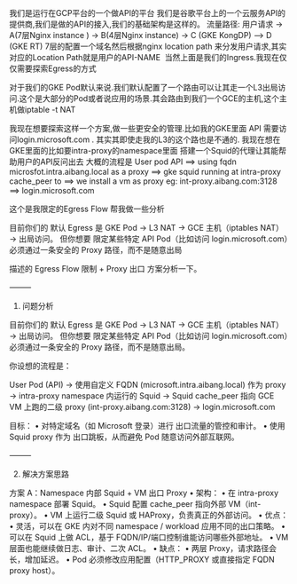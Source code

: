 我们是运行在GCP平台的一个做API的平台
我们是谷歌平台上的一个云服务API的提供商,我们是做的API的接入,我们的基础架构是这样的。
流量路径:
用户请求 -> A(7层Nginx instance ) -> B(4层Nginx instance) -> C (GKE KongDP) --> D (GKE RT)
7层的配置一个域名然后根据nginx location path 来分发用户请求,其实对应的Location Path就是用户的API-NAME 
当然上面是我们的Ingress.我现在仅仅需要探索Egress的方式

对于我们的GKE Pod默认来说.我们默认配置了一个路由可以让其走一个L3出局访问.这个是大部分的Pod或者说应用的场景.其会路由到我们一个GCE的主机,这个主机做iptable -t NAT

我现在想要探索这样一个方案,做一些更安全的管理.比如我的GKE里面 API 需要访问login.microsoft.com .
其实其即使走我的L3的这个路也是不通的.
我现在想在GKE里面的比如要intra-proxy的namespace里面 搭建一个Squid的代理让其能帮助用户的API反问出去
大概的流程是
User pod API ==> using fqdn microsfot.intra.aibang.local as a proxy ==> gke squid running at intra-proxy cache_peer to ==> we install a vm as proxy eg: int-proxy.aibang.com:3128 ==> login.microsoft.com

这个是我限定的Egress Flow 帮我做一些分析

目前你们的 默认 Egress 是 GKE Pod → L3 NAT → GCE 主机（iptables NAT）→ 出局访问。
但你想要 限定某些特定 API Pod（比如访问 login.microsoft.com）必须通过一条安全的 Proxy 路径，而不是随意出局


描述的 Egress Flow 限制 + Proxy 出口 方案分析一下。

⸻

1. 问题分析

目前你们的 默认 Egress 是 GKE Pod → L3 NAT → GCE 主机（iptables NAT）→ 出局访问。
但你想要 限定某些特定 API Pod（比如访问 login.microsoft.com）必须通过一条安全的 Proxy 路径，而不是随意出局。

你设想的流程是：

User Pod (API) 
  → 使用自定义 FQDN (microsoft.intra.aibang.local) 作为 proxy 
  → intra-proxy namespace 内运行的 Squid 
  → Squid cache_peer 指向 GCE VM 上跑的二级 proxy (int-proxy.aibang.com:3128) 
  → login.microsoft.com

目标：
	•	对特定域名（如 Microsoft 登录）进行 出口流量的管控和审计。
	•	使用 Squid proxy 作为 出口跳板，从而避免 Pod 随意访问外部互联网。

⸻

2. 解决方案思路

方案 A：Namespace 内部 Squid + VM 出口 Proxy
	•	架构：
	•	在 intra-proxy namespace 部署 Squid。
	•	Squid 配置 cache_peer 指向外部 VM（int-proxy）。
	•	VM 上运行二级 Squid 或 HAProxy，负责真正的外部访问。
	•	优点：
	•	灵活，可以在 GKE 内对不同 namespace / workload 应用不同的出口策略。
	•	可以在 Squid 上做 ACL，基于 FQDN/IP/端口控制谁能访问哪些外部地址。
	•	VM 层面也能继续做日志、审计、二次 ACL。
	•	缺点：
	•	两层 Proxy，请求路径会长，增加延迟。
	•	Pod 必须修改应用配置（HTTP_PROXY 或直接指定 FQDN proxy host）。
